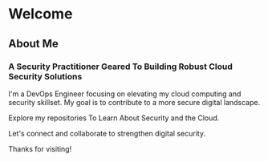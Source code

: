 ### <h1>Welcome</h1>
 <h2>About Me </h2>
 <h3>A Security Practitioner Geared To Building Robust Cloud Security Solutions</h3>




I'm a DevOps Engineer focusing on elevating my cloud computing and security skillset. My goal is to contribute to a more secure digital landscape.

Explore my repositories To Learn About Security and the Cloud.

Let's connect and collaborate to strengthen digital security. 

Thanks for visiting! 



